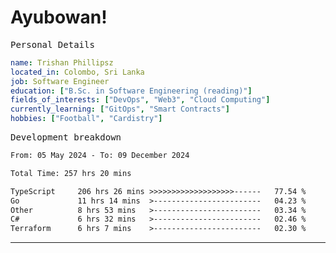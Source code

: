 # Ayubowan!

<samp>Personal Details</samp>

```yaml
name: Trishan Phillipsz
located_in: Colombo, Sri Lanka
job: Software Engineer
education: ["B.Sc. in Software Engineering (reading)"]
fields_of_interests: ["DevOps", "Web3", "Cloud Computing"]
currently_learning: ["GitOps", "Smart Contracts"]
hobbies: ["Football", "Cardistry"]
```

<samp>Development breakdown</samp>

<!--START_SECTION:waka-->

```txt
From: 05 May 2024 - To: 09 December 2024

Total Time: 257 hrs 20 mins

TypeScript     206 hrs 26 mins >>>>>>>>>>>>>>>>>>>------   77.54 %
Go             11 hrs 14 mins  >------------------------   04.23 %
Other          8 hrs 53 mins   >------------------------   03.34 %
C#             6 hrs 32 mins   >------------------------   02.46 %
Terraform      6 hrs 7 mins    >------------------------   02.30 %
```

<!--END_SECTION:waka-->

---
